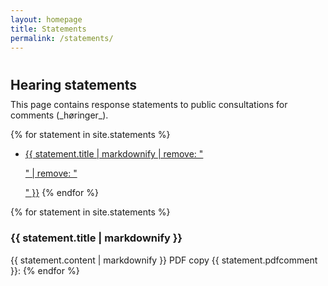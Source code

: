 ```yaml
---
layout: homepage
title: Statements
permalink: /statements/
---
```

<h1 id="statements"></h1>
<h2 style="margin: 40px 0px 10px;">Hearing statements</h2>
This page contains response statements to public consultations for comments  (_høringer_).

{% for statement in site.statements %}
  - <a href="#{{ statement.id }}">{{ statement.title | markdownify | remove: "<p>" | remove: "</p>" }}</a>
{% endfor %}

{% for statement in site.statements %}
  <h3 id="{{ statement.id }}"> {{ statement.title | markdownify }}</h3>
  {{ statement.content | markdownify }}
  PDF copy {{ statement.pdfcomment }}: <a href="{{ statement.data }}" title="{{ PDF }}" class="btn btn-sm z-depth-0" role="button" target="_blank" style="font-size:120%;"><i class="far fa-file-pdf"></i></a>
  <object data="{{ statement.data }}" width="100%" height="900" type='application/pdf'></object>
{% endfor %}